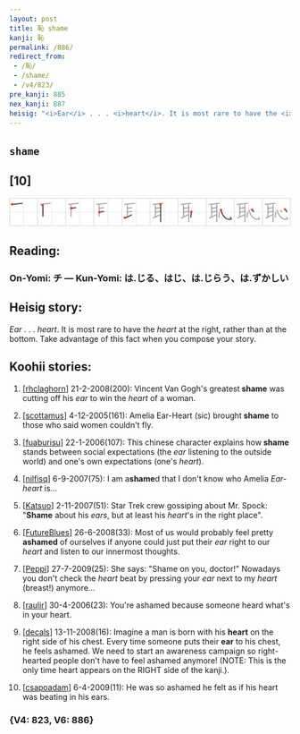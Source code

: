 ```yaml
---
layout: post
title: 恥 shame
kanji: 恥
permalink: /886/
redirect_from:
 - /恥/
 - /shame/
 - /v4/823/
pre_kanji: 885
nex_kanji: 887
heisig: "<i>Ear</i> . . . <i>heart</i>. It is most rare to have the <i>heart</i> at the right, rather than at the bottom. Take advantage of this fact when you compose your story."
---
```


## `shame`

## [10]

<div class="stroke"><img src="../images/E681A5.png" /></div>

## Reading:

### On-Yomi: チ &mdash; Kun-Yomi: は.じる、はじ、は.じらう、は.ずかしい

## Heisig story:

<i>Ear</i> . . . <i>heart</i>. It is most rare to have the <i>heart</i> at the right, rather than at the bottom. Take advantage of this fact when you compose your story.

## Koohii stories:

1) [<a href="http://kanji.koohii.com/profile/rhclaghorn">rhclaghorn</a>] 21-2-2008(200): Vincent Van Gogh&#039;s greatest<strong> shame</strong> was cutting off his <em>ear</em> to win the <em>heart</em> of a woman.

2) [<a href="http://kanji.koohii.com/profile/scottamus">scottamus</a>] 4-12-2005(161): Amelia Ear-Heart (sic) brought<strong> shame</strong> to those who said women couldn&#039;t fly.

3) [<a href="http://kanji.koohii.com/profile/fuaburisu">fuaburisu</a>] 22-1-2006(107): This chinese character explains how<strong> shame</strong> stands between social expectations (the <em>ear</em> listening to the outside world) and one&#039;s own expectations (one&#039;s <em>heart</em>).

4) [<a href="http://kanji.koohii.com/profile/nilfisq">nilfisq</a>] 6-9-2007(75): I am a<strong>shame</strong>d that I don&#039;t know who Amelia <em>Ear-heart</em> is...

5) [<a href="http://kanji.koohii.com/profile/Katsuo">Katsuo</a>] 2-11-2007(51): Star Trek crew gossiping about Mr. Spock: &quot;<strong>Shame</strong> about his <em>ears</em>, but at least his <em>heart</em>&#039;s in the right place&quot;.

6) [<a href="http://kanji.koohii.com/profile/FutureBlues">FutureBlues</a>] 26-6-2008(33): Most of us would probably feel pretty <strong>ashamed</strong> of ourselves if anyone could just put their <em>ear</em> right to our <em>heart</em> and listen to our innermost thoughts.

7) [<a href="http://kanji.koohii.com/profile/Peppi">Peppi</a>] 27-7-2009(25): She says: &quot;Shame on you, doctor!&quot; Nowadays you don&#039;t check the <em>heart</em> beat by pressing your <em>ear</em> next to my <em>heart</em> (breast!) anymore...

8) [<a href="http://kanji.koohii.com/profile/raulir">raulir</a>] 30-4-2006(23): You&#039;re ashamed because someone heard what&#039;s in your heart.

9) [<a href="http://kanji.koohii.com/profile/decals">decals</a>] 13-11-2008(16): Imagine a man is born with his <strong>heart</strong> on the right side of his chest. Every time someone puts their <strong>ear</strong> to his chest, he feels ashamed. We need to start an awareness campaign so right-hearted people don&#039;t have to feel ashamed anymore! (NOTE: This is the only time heart appears on the RIGHT side of the kanji.).

10) [<a href="http://kanji.koohii.com/profile/csapoadam">csapoadam</a>] 6-4-2009(11): He was so ashamed he felt as if his heart was beating in his ears.

### {V4: 823, V6: 886}
